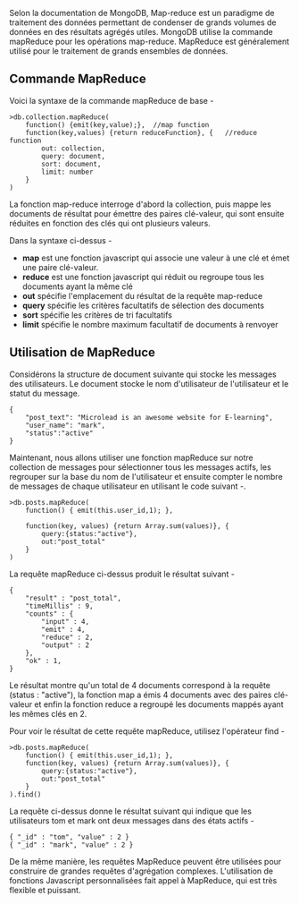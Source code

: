 Selon la documentation de MongoDB, Map-reduce est un paradigme de traitement des données permettant de condenser de grands volumes de données en des résultats agrégés utiles. MongoDB utilise la commande mapReduce pour les opérations map-reduce. MapReduce est généralement utilisé pour le traitement de grands ensembles de données.

## Commande MapReduce

Voici la syntaxe de la commande mapReduce de base -

```
>db.collection.mapReduce(
    function() {emit(key,value);},  //map function
    function(key,values) {return reduceFunction}, {   //reduce function
        out: collection,
        query: document,
        sort: document,
        limit: number
    }
)
```

La fonction map-reduce interroge d'abord la collection, puis mappe les documents de résultat pour émettre des paires clé-valeur, qui sont ensuite réduites en fonction des clés qui ont plusieurs valeurs.

Dans la syntaxe ci-dessus -

- **map** est une fonction javascript qui associe une valeur à une clé et émet une paire clé-valeur.
- **reduce** est une fonction javascript qui réduit ou regroupe tous les documents ayant la même clé
- **out** spécifie l'emplacement du résultat de la requête map-reduce
- **query** spécifie les critères facultatifs de sélection des documents
- **sort** spécifie les critères de tri facultatifs
- **limit** spécifie le nombre maximum facultatif de documents à renvoyer

## Utilisation de MapReduce

Considérons la structure de document suivante qui stocke les messages des utilisateurs. Le document stocke le nom d'utilisateur de l'utilisateur et le statut du message.

```
{
    "post_text": "Microlead is an awesome website for E-learning",
    "user_name": "mark",
    "status":"active"
}
```

Maintenant, nous allons utiliser une fonction mapReduce sur notre collection de messages pour sélectionner tous les messages actifs, les regrouper sur la base du nom de l'utilisateur et ensuite compter le nombre de messages de chaque utilisateur en utilisant le code suivant -.

```
>db.posts.mapReduce( 
    function() { emit(this.user_id,1); }, 

    function(key, values) {return Array.sum(values)}, {  
        query:{status:"active"},  
        out:"post_total" 
    }
)
```

La requête mapReduce ci-dessus produit le résultat suivant -

```
{
    "result" : "post_total",
    "timeMillis" : 9,
    "counts" : {
        "input" : 4,
        "emit" : 4,
        "reduce" : 2,
        "output" : 2
    },
    "ok" : 1,
}
```

Le résultat montre qu'un total de 4 documents correspond à la requête (status : "active"), la fonction map a émis 4 documents avec des paires clé-valeur et enfin la fonction reduce a regroupé les documents mappés ayant les mêmes clés en 2.

Pour voir le résultat de cette requête mapReduce, utilisez l'opérateur find -

```
>db.posts.mapReduce( 
    function() { emit(this.user_id,1); }, 
    function(key, values) {return Array.sum(values)}, {  
        query:{status:"active"},  
        out:"post_total" 
    }
).find()
```

La requête ci-dessus donne le résultat suivant qui indique que les utilisateurs tom et mark ont deux messages dans des états actifs -

```
{ "_id" : "tom", "value" : 2 }
{ "_id" : "mark", "value" : 2 }
```

De la même manière, les requêtes MapReduce peuvent être utilisées pour construire de grandes requêtes d'agrégation complexes. L'utilisation de fonctions Javascript personnalisées fait appel à MapReduce, qui est très flexible et puissant.